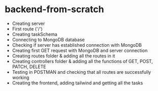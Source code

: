 # backend-from-scratch
- Creating server
- First route ('/')
- Creating taskSchema  
- Connecting to MongoDB database
- Checking if server has established connection with MongoDB
- Creating first GET request with MongoDB and server connection
- Creating routes folder & adding all the routes in it
- Creating controllers folder & adding all the functions of GET, POST, PATCH, DELETE
- Testing in POSTMAN and checking that all routes are successfully working
- Creating the frontend, adding tailwind and getting all the tasks
